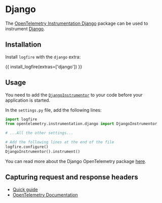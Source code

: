 # Django

The [OpenTelemetry Instrumentation Django][opentelemetry-django] package can be used to instrument [Django][django].

## Installation

Install `logfire` with the `django` extra:

{{ install_logfire(extras=['django']) }}

## Usage

You need to add the [`DjangoInstrumentor`][django-instrumentor] to your code before your application is started.

In the `settings.py` file, add the following lines:

```py
import logfire
from opentelemetry.instrumentation.django import DjangoInstrumentor

# ...All the other settings...

# Add the following lines at the end of the file
logfire.configure()
DjangoInstrumentor().instrument()
```

You can read more about the Django OpenTelemetry package [here][opentelemetry-django].

## Capturing request and response headers
<!-- note that this section is duplicated for different frameworks but with slightly different links -->

- [Quick guide](use_cases/web_frameworks.md#capturing-http-server-request-and-response-headers)
- [OpenTelemetry Documentation](https://opentelemetry-python-contrib.readthedocs.io/en/latest/instrumentation/django/django.html#capture-http-request-and-response-headers)

[django]: https://www.djangoproject.com/
[opentelemetry-django]: https://opentelemetry-python-contrib.readthedocs.io/en/latest/instrumentation/django/django.html
[django-instrumentor]: https://opentelemetry-python-contrib.readthedocs.io/en/latest/instrumentation/django/django.html#opentelemetry.instrumentation.django.DjangoInstrumentor
